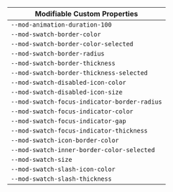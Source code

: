 | Modifiable Custom Properties                 |
| -------------------------------------------- |
| `--mod-animation-duration-100`               |
| `--mod-swatch-border-color`                  |
| `--mod-swatch-border-color-selected`         |
| `--mod-swatch-border-radius`                 |
| `--mod-swatch-border-thickness`              |
| `--mod-swatch-border-thickness-selected`     |
| `--mod-swatch-disabled-icon-color`           |
| `--mod-swatch-disabled-icon-size`            |
| `--mod-swatch-focus-indicator-border-radius` |
| `--mod-swatch-focus-indicator-color`         |
| `--mod-swatch-focus-indicator-gap`           |
| `--mod-swatch-focus-indicator-thickness`     |
| `--mod-swatch-icon-border-color`             |
| `--mod-swatch-inner-border-color-selected`   |
| `--mod-swatch-size`                          |
| `--mod-swatch-slash-icon-color`              |
| `--mod-swatch-slash-thickness`               |
